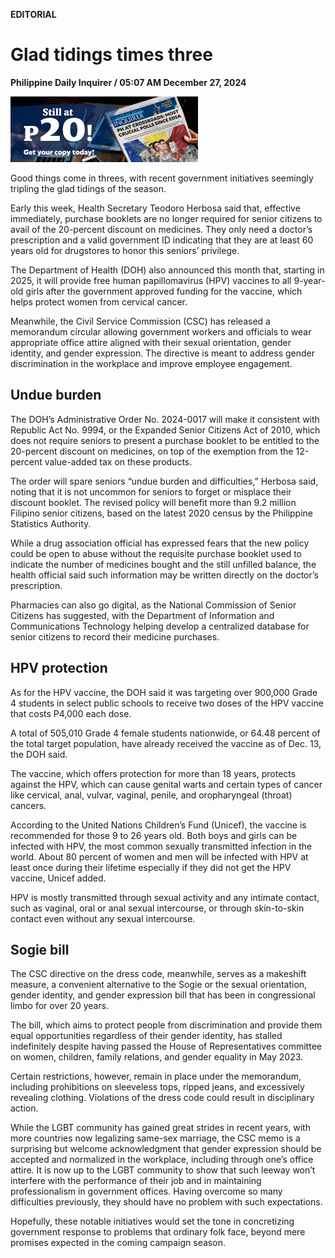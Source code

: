 **EDITORIAL**

# Glad tidings times three

****Philippine Daily Inquirer / 05:07 AM December 27, 2024****

![Image](https://raw.githubusercontent.com/github-jl14/scrapy_api/refs/heads/main/images/editorial12272024.png)

Good things come in threes, with recent government initiatives seemingly tripling the glad tidings of the season.

Early this week, Health Secretary Teodoro Herbosa said that, effective immediately, purchase booklets are no longer required for senior citizens to avail of the 20-percent discount on medicines. They only need a doctor’s prescription and a valid government ID indicating that they are at least 60 years old for drugstores to honor this seniors’ privilege.

The Department of Health (DOH) also announced this month that, starting in 2025, it will provide free human papillomavirus (HPV) vaccines to all 9-year-old girls after the government approved funding for the vaccine, which helps protect women from cervical cancer.

Meanwhile, the Civil Service Commission (CSC) has released a memorandum circular allowing government workers and officials to wear appropriate office attire aligned with their sexual orientation, gender identity, and gender expression. The directive is meant to address gender discrimination in the workplace and improve employee engagement.

## Undue burden

The DOH’s Administrative Order No. 2024-0017 will make it consistent with Republic Act No. 9994, or the Expanded Senior Citizens Act of 2010, which does not require seniors to present a purchase booklet to be entitled to the 20-percent discount on medicines, on top of the exemption from the 12-percent value-added tax on these products.

The order will spare seniors “undue burden and difficulties,” Herbosa said, noting that it is not uncommon for seniors to forget or misplace their discount booklet. The revised policy will benefit more than 9.2 million Filipino senior citizens, based on the latest 2020 census by the Philippine Statistics Authority.

While a drug association official has expressed fears that the new policy could be open to abuse without the requisite purchase booklet used to indicate the number of medicines bought and the still unfilled balance, the health official said such information may be written directly on the doctor’s prescription.

Pharmacies can also go digital, as the National Commission of Senior Citizens has suggested, with the Department of Information and Communications Technology helping develop a centralized database for senior citizens to record their medicine purchases.

## HPV protection

As for the HPV vaccine, the DOH said it was targeting over 900,000 Grade 4 students in select public schools to receive two doses of the HPV vaccine that costs P4,000 each dose.

A total of 505,010 Grade 4 female students nationwide, or 64.48 percent of the total target population, have already received the vaccine as of Dec. 13, the DOH said.

The vaccine, which offers protection for more than 18 years, protects against the HPV, which can cause genital warts and certain types of cancer like cervical, anal, vulvar, vaginal, penile, and oropharyngeal (throat) cancers.

According to the United Nations Children’s Fund (Unicef), the vaccine is recommended for those 9 to 26 years old. Both boys and girls can be infected with HPV, the most common sexually transmitted infection in the world. About 80 percent of women and men will be infected with HPV at least once during their lifetime especially if they did not get the HPV vaccine, Unicef added.

HPV is mostly transmitted through sexual activity and any intimate contact, such as vaginal, oral or anal sexual intercourse, or through skin-to-skin contact even without any sexual intercourse.

## Sogie bill

The CSC directive on the dress code, meanwhile, serves as a makeshift measure, a convenient alternative to the Sogie or the sexual orientation, gender identity, and gender expression bill that has been in congressional limbo for over 20 years.

The bill, which aims to protect people from discrimination and provide them equal opportunities regardless of their gender identity, has stalled indefinitely despite having passed the House of Representatives committee on women, children, family relations, and gender equality in May 2023.

Certain restrictions, however, remain in place under the memorandum, including prohibitions on sleeveless tops, ripped jeans, and excessively revealing clothing. Violations of the dress code could result in disciplinary action.

While the LGBT community has gained great strides in recent years, with more countries now legalizing same-sex marriage, the CSC memo is a surprising but welcome acknowledgment that gender expression should be accepted and normalized in the workplace, including through one’s office attire. It is now up to the LGBT community to show that such leeway won’t interfere with the performance of their job and in maintaining professionalism in government offices. Having overcome so many difficulties previously, they should have no problem with such expectations.

Hopefully, these notable initiatives would set the tone in concretizing government response to problems that ordinary folk face, beyond mere promises expected in the coming campaign season.